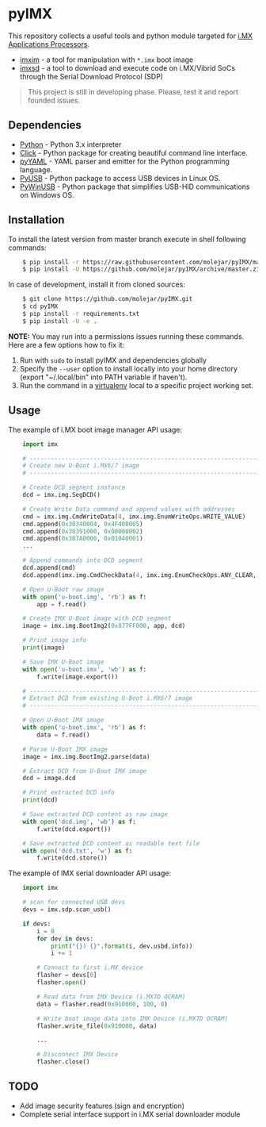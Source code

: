 pyIMX
=====

This repository collects a useful tools and python module targeted for [i.MX Applications Processors](http://www.nxp.com/products/microcontrollers-and-processors/arm-based-portfolio/i.mx-applications-processors).

* [imxim](doc/imxim.md) - a tool for manipulation with `*.imx` boot image
* [imxsd](doc/imxsd.md) - a tool to download and execute code on i.MX/Vibrid SoCs through the Serial Download Protocol (SDP)

> This project is still in developing phase. Please, test it and report founded issues.

Dependencies
------------

- [Python](https://www.python.org) - Python 3.x interpreter
- [Click](http://click.pocoo.org/6) - Python package for creating beautiful command line interface.
- [pyYAML](http://pyyaml.org/wiki/PyYAML) - YAML parser and emitter for the Python programming language.
- [PyUSB](https://walac.github.io/pyusb/) - Python package to access USB devices in Linux OS.
- [PyWinUSB](https://github.com/rene-aguirre/pywinusb) - Python package that simplifies USB-HID communications on 
Windows OS.


Installation
------------

To install the latest version from master branch execute in shell following commands:

``` bash
    $ pip install -r https://raw.githubusercontent.com/molejar/pyIMX/master/requirements.txt
    $ pip install -U https://github.com/molejar/pyIMX/archive/master.zip
```

In case of development, install it from cloned sources:

``` bash
    $ git clone https://github.com/molejar/pyIMX.git
    $ cd pyIMX
    $ pip install -r requirements.txt
    $ pip install -U -e .
```

**NOTE:** You may run into a permissions issues running these commands. Here are a few options how to fix it:

1. Run with `sudo` to install pyIMX and dependencies globally
2. Specify the `--user` option to install locally into your home directory (export "~/.local/bin" into PATH variable if haven't).
3. Run the command in a [virtualenv](https://virtualenv.pypa.io/en/latest/) local to a specific project working set.


Usage
-----

The example of i.MX boot image manager API usage:

``` Python
    import imx

    # --------------------------------------------------------------------------------
    # Create new U-Boot i.MX6/7 image
    # --------------------------------------------------------------------------------

    # Create DCD segnent instance
    dcd = imx.img.SegDCD()

    # Create Write Data command and append values with addresses
    cmd = imx.img.CmdWriteData(4, imx.img.EnumWriteOps.WRITE_VALUE)
    cmd.append(0x30340004, 0x4F400005)
    cmd.append(0x30391000, 0x00000002)
    cmd.append(0x307A0000, 0x01040001)
    ...

    # Append commands into DCD segment
    dcd.append(cmd)
    dcd.append(imx.img.CmdCheckData(4, imx.img.EnumCheckOps.ANY_CLEAR, 0x307900C4, 0x00000001))

    # Open U-Boot raw image
    with open('u-boot.img', 'rb') as f:
        app = f.read()

    # Create IMX U-Boot image with DCD segment
    image = imx.img.BootImg2(0x877FF000, app, dcd)

    # Print image info
    print(image)

    # Save IMX U-Boot image
    with open('u-boot.imx', 'wb') as f:
        f.write(image.export())

    # --------------------------------------------------------------------------------
    # Extract DCD from existing U-Boot i.MX6/7 image
    # --------------------------------------------------------------------------------

    # Open U-Boot IMX image
    with open('u-boot.imx', 'rb') as f:
        data = f.read()

    # Parse U-Boot IMX image
    image = imx.img.BootImg2.parse(data)

    # Extract DCD from U-Boot IMX image
    dcd = image.dcd

    # Print extracted DCD info
    print(dcd)

    # Save extracted DCD content as raw image
    with open('dcd.img', 'wb') as f:
        f.write(dcd.export())

    # Save extracted DCD content as readable text file
    with open('dcd.txt', 'w') as f:
        f.write(dcd.store())
```

The example of IMX serial downloader API usage:

``` Python
    import imx

    # scan for connected USB devs
    devs = imx.sdp.scan_usb()

    if devs:
        i = 0
        for dev in devs:
            print("{}) {}".format(i, dev.usbd.info))
            i += 1

        # Connect to first i.MX device
        flasher = devs[0]
        flasher.open()

        # Read data from IMX Device (i.MX7D OCRAM)
        data = flasher.read(0x910000, 100, 8)

        # Write boot image data into IMX Device (i.MX7D OCRAM)
        flasher.write_file(0x910000, data)

        ...

        # Disconnect IMX Device
        flasher.close()
```

TODO
----

* Add image security features (sign and encryption)
* Complete serial interface support in i.MX serial downloader module
